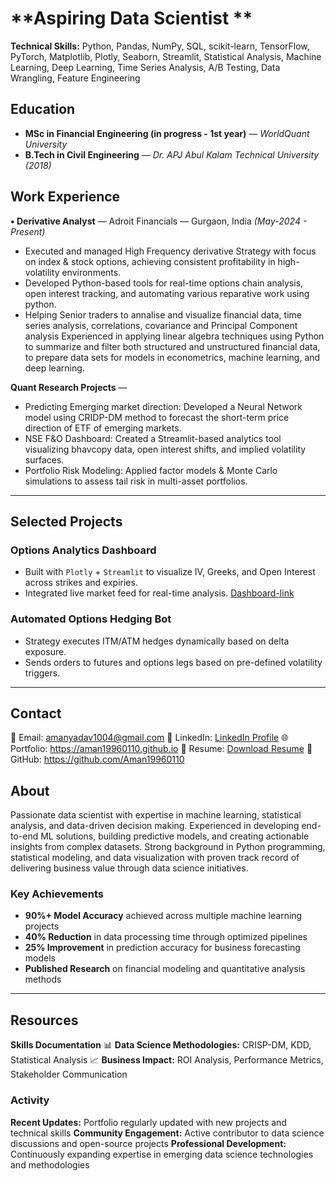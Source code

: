 # **Aspiring Data Scientist **
**Technical Skills:** Python, Pandas, NumPy, SQL, scikit-learn, TensorFlow, PyTorch, Matplotlib, Plotly, Seaborn, Streamlit, Statistical Analysis, Machine Learning, Deep Learning, Time Series Analysis, A/B Testing, Data Wrangling, Feature Engineering

## Education

- **MSc in Financial Engineering (in progress - 1st year)** — *WorldQuant University*
- **B.Tech in Civil Engineering** — *Dr. APJ Abul Kalam Technical University (2018)*

## Work Experience

**•	Derivative Analyst** — Adroit Financials — Gurgaon, India *(May-2024 - Present)*  
- Executed and managed High Frequency derivative Strategy with focus on index & stock options, achieving consistent profitability in high-volatility environments.
- Developed Python-based tools for real-time options chain analysis, open interest tracking, and automating various reparative work using python.
- Helping Senior traders to annalise and visualize financial data, time series analysis, correlations, covariance and Principal Component analysis 
Experienced in applying linear algebra techniques using Python to summarize and filter both structured and unstructured financial data, to prepare data sets for models in econometrics, machine learning, and deep learning.


**Quant Research Projects** —  
- Predicting Emerging market direction: Developed a Neural Network model using CRIDP-DM method to forecast the short-term price direction of ETF of emerging markets.
- NSE F&O Dashboard: Created a Streamlit-based analytics tool visualizing bhavcopy data, open interest shifts, and implied volatility surfaces.
- Portfolio Risk Modeling: Applied factor models & Monte Carlo simulations to assess tail risk in multi-asset portfolios.

---

## Selected Projects


### **Options Analytics Dashboard**
- Built with `Plotly` + `Streamlit` to visualize IV, Greeks, and Open Interest across strikes and expiries.  
- Integrated live market feed for real-time analysis. [Dashboard-link](https://crtoken.streamlit.app/)

### **Automated Options Hedging Bot**
- Strategy executes ITM/ATM hedges dynamically based on delta exposure.  
- Sends orders to futures and options legs based on pre-defined volatility triggers.

---

## Contact

📧 Email: amanyadav1004@gmail.com
🔗 LinkedIn: [LinkedIn Profile](https://linkedin.com/in/your-profile)
🌐 Portfolio: https://aman19960110.github.io
📝 Resume: [Download Resume](link-to-resume)
🐙 GitHub: https://github.com/Aman19960110

## About

Passionate data scientist with expertise in machine learning, statistical analysis, and data-driven decision making. Experienced in developing end-to-end ML solutions, building predictive models, and creating actionable insights from complex datasets. Strong background in Python programming, statistical modeling, and data visualization with proven track record of delivering business value through data science initiatives.

### Key Achievements

- **90%+ Model Accuracy** achieved across multiple machine learning projects
- **40% Reduction** in data processing time through optimized pipelines
- **25% Improvement** in prediction accuracy for business forecasting models
- **Published Research** on financial modeling and quantitative analysis methods

---

## Resources

**Skills Documentation**
📊 **Data Science Methodologies:** CRISP-DM, KDD, Statistical Analysis
📈 **Business Impact:** ROI Analysis, Performance Metrics, Stakeholder Communication


### Activity

**Recent Updates:** Portfolio regularly updated with new projects and technical skills
**Community Engagement:** Active contributor to data science discussions and open-source projects
**Professional Development:** Continuously expanding expertise in emerging data science technologies and methodologies
